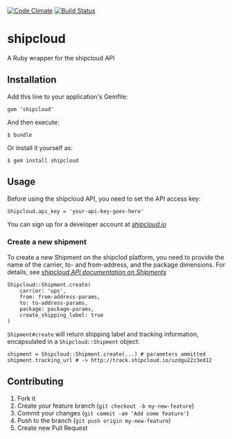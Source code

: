 [![Code Climate](https://codeclimate.com/github/webionate/shipcloud-ruby.png)](https://codeclimate.com/github/webionate/shipcloud-ruby) [![Build Status](https://travis-ci.org/webionate/shipcloud-ruby.png?branch=master)](https://travis-ci.org/webionate/shipcloud-ruby)
# shipcloud

A Ruby wrapper for the shipcloud API

## Installation

Add this line to your application's Gemfile:

    gem 'shipcloud'

And then execute:

    $ bundle

Or install it yourself as:

    $ gem install shipcloud

## Usage

Before using the shipcloud API, you need to set the API access key:

```
Shipcloud.api_key = 'your-api-key-goes-here'
```

You can sign up for a developer account at *[shipcloud.io](http://www.shipcloud.io)*

### Create a new shipment

To create a new Shipment on the shipclod platform, you need to provide the name of the carrier, to- and from-address, and the package dimensions.
For details, see *[shipcloud API documentation on Shipments](http://docs.shipcloud.apiary.io/#shipmentresources)*
```
Shipcloud::Shipment.create(
    carrier: 'ups', 
    from: from-address-params, 
    to: to-address-params,
    package: package-params,
    create_shipping_label: true
)
```

`Shipment#create` will return shipping label and tracking information, encapsulated in a `Shipcloud::Shipment` object:

```
shipment = Shipcloud::Shipment.create(...) # parameters ommitted
shipment.tracking_url # -> http://track.shipcloud.io/uzdgu22z3ed12
```

## Contributing

1. Fork it
2. Create your feature branch (`git checkout -b my-new-feature`)
3. Commit your changes (`git commit -am 'Add some feature'`)
4. Push to the branch (`git push origin my-new-feature`)
5. Create new Pull Request

